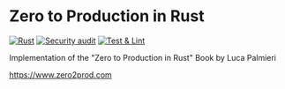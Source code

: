 # Zero to Production in Rust

[![Rust](https://github.com/ivanbgd/zero2prod/actions/workflows/general.yml/badge.svg)](https://github.com/ivanbgd/zero2prod/actions/workflows/general.yml)
[![Security audit](https://github.com/ivanbgd/zero2prod/actions/workflows/audit.yml/badge.svg)](https://github.com/ivanbgd/zero2prod/actions/workflows/audit.yml)
[![Test & Lint](https://github.com/ivanbgd/zero2prod/actions/workflows/test_lint.yml/badge.svg)](https://github.com/ivanbgd/zero2prod/actions/workflows/test_lint.yml)

Implementation of the "Zero to Production in Rust" Book by Luca Palmieri

https://www.zero2prod.com
